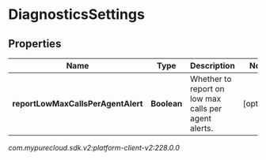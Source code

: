 # DiagnosticsSettings


## Properties

| Name | Type | Description | Notes |
| ------------ | ------------- | ------------- | ------------- |
| **reportLowMaxCallsPerAgentAlert** | **Boolean** | Whether to report on low max calls per agent alerts. |  [optional] |




_com.mypurecloud.sdk.v2:platform-client-v2:228.0.0_
